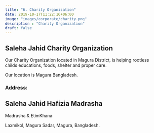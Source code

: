 ```yaml
---
title: "6. Charity Organization"
date: 2019-10-17T11:22:16+06:00
image: "images/corporate/charity.png"
description : "Charity Organization"
draft: false
---
```


## Saleha Jahid Charity Organization

Our Charity Organization located in Magura District, is helping rootless childs educations, foods, shelter and proper care. 

Our location is Magura Bangladesh.

### Address:
## Saleha Jahid Hafizia Madrasha

Madrasha & EtimKhana

Laxmikol, Magura Sadar, Magura, Bangladesh.